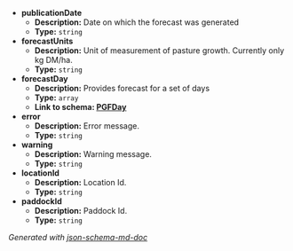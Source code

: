  - <b id="#/properties/publicationDate">publicationDate</b>
	 - **Description:** Date on which the forecast was generated
	 - **Type:** `string`
 - <b id="#/properties/forecastUnits">forecastUnits</b>
	 - **Description:** Unit of measurement of pasture growth. Currently only kg DM/ha.
	 - **Type:** `string`
 - <b id="#/properties/forecastDay">forecastDay</b>
	 - **Description:** Provides forecast for a set of days
	 - **Type:** `array`
	 - <b id="pgfdaypgfday.md">Link to schema: [PGFDay](PGFDay.md)</b>
 - <b id="#/properties/error">error</b>
	 - **Description:** Error message.
	 - **Type:** `string`
 - <b id="#/properties/warning">warning</b>
	 - **Description:** Warning message.
	 - **Type:** `string`
 - <b id="#/properties/locationId">locationId</b>
	 - **Description:** Location Id.
	 - **Type:** `string`
 - <b id="#/properties/paddockId">paddockId</b>
	 - **Description:** Paddock Id.
	 - **Type:** `string`

_Generated with [json-schema-md-doc](https://brianwendt.github.io/json-schema-md-doc/)_